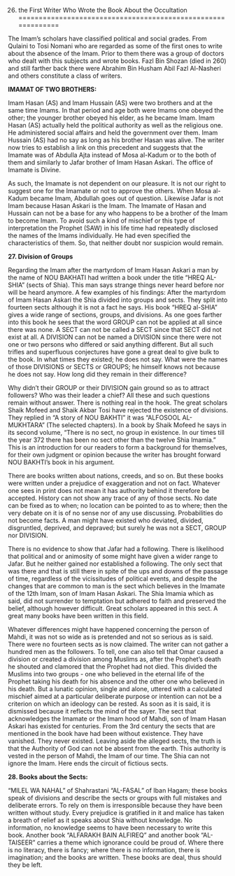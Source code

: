 26. the First Writer Who Wrote the Book About the Occultation
=============================================================

The Imam’s scholars have classified political and social grades. From
Qulaini to Tosi Nomani who are regarded as some of the first ones to
write about the absence of the Imam. Prior to them there was a group of
doctors who dealt with this subjects and wrote books. Fazl Bin Shozan
(died in 260) and still farther back there were Abrahim Bin Husham Abil
Fazl Al-Nasheri and others constitute a class of writers.

**IMAMAT OF TWO BROTHERS:**

Imam Hasan (AS) and Imam Hussain (AS) were two brothers and at the same
time Imams. In that period and age both were Imams one obeyed the other;
the younger brother obeyed his elder, as he became Imam. Imam Hasan (AS)
actually held the political authority as well as the religious one. He
administered social affairs and held the government over them. Imam
Hussain (AS) had no say as long as his brother Hasan was alive. The
writer now tries to establish a link on this precedent and suggests that
the Imamate was of Abdulla Ajta instead of Mosa al-Kadum or to the both
of them and similarly to Jafar brother of Imam Hasan Askari. The office
of Imamate is Divine.

As such, the Imamate is not dependent on our pleasure. It is not our
right to suggest one for the Imamate or not to approve the others. When
Mosa al-Kadum became Imam, Abdullah goes out of question. Likewise Jafar
is not Imam because Hasan Askari is the Imam. The Imamate of Hasan and
Hussain can not be a base for any who happens to be a brother of the
Imam to become Imam. To avoid such a kind of mischief or this type of
interpretation the Prophet (SAW) in his life time had repeatedly
disclosed the names of the Imams individually. He had even specified the
characteristics of them. So, that neither doubt nor suspicion would
remain.

**27. Division of Groups**

Regarding the Imam after the martyrdom of Imam Hasan Askari a man by
the name of NOU BAKHATI had written a book under the title “HREQ
AL-SHIA” (sects of Shia). This man says strange things never heard
before nor will be heard anymore. A few examples of his findings: After
the martyrdom of Imam Hasan Askari the Shia divided into groups and
sects. They split into fourteen sects although it is not a fact he says.
His book “HREQ al-SHIA” gives a wide range of sections, groups, and
divisions. As one goes farther into this book he sees that the word
GROUP can not be applied at all since there was none. A SECT can not be
called a SECT since that SECT did not exist at all. A DIVISION can not
be named a DIVISION since there were not one or two persons who differed
or said anything different. But all such trifles and superfluous
conjectures have gone a great deal to give bulk to the book. In what
times they existed; he does not say. What were the names of those
DIVISIONS or SECTS or GROUPS; he himself knows not because he does not
say. How long did they remain in their difference?

Why didn’t their GROUP or their DIVISION gain ground so as to attract
followers? Who was their leader a chief? All these and such questions
remain without answer. There is nothing real in the hook. The great
scholars Shaik Mofeed and Shaik Akbar Tosi have rejected the existence
of divisions. They replied in “A story of NOU BAKHTI” it was “ALFOSOOL
AL-MUKHTARA” (The selected chapters). In a book by Shaik Mofeed he says
in its second volume, “There is no sect, no group in existence. In our
times till the year 372 there has been no sect other than the twelve
Shia Imamia.” This is an introduction for our readers to form a
background for themselves, for their own judgment or opinion because the
writer has brought forward NOU BAKHTI’s book in his argument.

There are books written about nations, creeds, and so on. But these
books were written under a prejudice of exaggeration and not on fact.
Whatever one sees in print does not mean it has authority behind it
therefore be accepted. History can not show any trace of any of those
sects. No date can be fixed as to when; no location can be pointed to as
to where; then the very debate on it is of no sense nor of any use
discussing. Probabilities do not become facts. A man might have existed
who deviated, divided, disgruntled, deprived, and depraved; but surely
he was not a SECT, GROUP nor DIVISION.

There is no evidence to show that Jafar had a following. There is
likelihood that political and or animosity of some might have given a
wider range to Jafar. But he neither gained nor established a following.
The only sect that was there and that is still there in spite of the ups
and downs of the passage of time, regardless of the vicissitudes of
political events, and despite the changes that are common to man is the
sect which believes in the Imamate of the 12th Imam, son of Imam Hasan
Askari. The Shia Imamia which as said, did not surrender to temptation
but adhered to faith and preserved the belief, although however
difficult. Great scholars appeared in this sect. A great many books have
been written in this field.

Whatever differences might have happened concerning the person of
Mahdi, it was not so wide as is pretended and not so serious as is said.
There were no fourteen sects as is now claimed. The writer can not
gather a hundred men as the followers. To tell, one can also tell that
Omar caused a division or created a division among Muslims as, after the
Prophet’s death he shouted and clamored that the Prophet had not died.
This divided the Muslims into two groups - one who believed in the
eternal life of the Prophet taking his death for his absence and the
other one who believed in his death. But a lunatic opinion, single and
alone, uttered with a calculated mischief aimed at a particular
deliberate purpose or intention can not be a criterion on which an
ideology can be rested. As soon as it is said, it is dismissed because
it reflects the mind of the sayer. The sect that acknowledges the
Imamate or the Imam hood of Mahdi, son of Imam Hasan Askari has existed
for centuries. From the 3rd century the sects that are mentioned in the
book have had been without existence. They have vanished. They never
existed. Leaving aside the alleged sects, the truth is that the
Authority of God can not be absent from the earth. This authority is
vested in the person of Mahdi, the Imam of our time. The Shia can not
ignore the Imam. Here ends the circuit of fictious sects.

**28. Books about the Sects:**

“MILEL WA NAHAL” of Shahrastani “AL-FASAL” of Iban Hagam; these books
speak of divisions and describe the sects or groups with full mistakes
and deliberate errors. To rely on them is irresponsible because they
have been written without study. Every prejudice is gratified in it and
malice has taken a breath of relief as it speaks about Shia without
knowledge. No information, no knowledge seems to have been necessary to
write this book. Another book “ALFARAKH BAIN ALFIREQ” and another book
“AL-TAISEER” carries a theme which ignorance could be proud of. Where
there is no literacy, there is fancy; where there is no information,
there is imagination; and the books are written. These books are deal,
thus should they be left.


